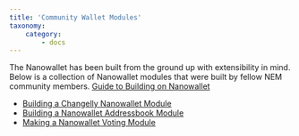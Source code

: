 ```yaml
---
title: 'Community Wallet Modules'
taxonomy:
    category:
        - docs
---
```


The Nanowallet has been built from the ground up with extensibility in mind. Below is a collection of Nanowallet modules that were built by fellow NEM community members.
[Guide to Building on Nanowallet](https://forum.nem.io/t/how-to-build-a-module-for-nano-wallet/2976)

* [Building a Changelly Nanowallet Module](https://forum.nem.io/t/changelly-addon-for-nanowallet-and-how-to-add-modules-to-nanowallet/2921)
* [Building a Nanowallet Addressbook Module](https://forum.nem.io/t/making-the-nanowallet-address-book-module/3323)
* [Making a Nanowallet Voting Module]()